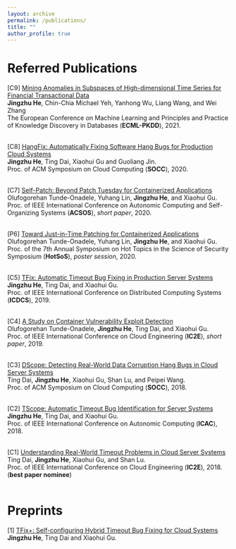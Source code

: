 ```yaml
---
layout: archive
permalink: /publications/
title: ""
author_profile: true
---
```



<!-- Conference Papers
====== -->

Referred Publications
======

\[C9\] [Mining Anomalies in Subspaces of High-dimensional Time Series for Financial Transactional Data](https://2021.ecmlpkdd.org/wp-content/uploads/2021/07/sub_520.pdf)<br/>
<b>Jingzhu He</b>, Chin-Chia Michael Yeh, Yanhong Wu, Liang Wang, and  Wei Zhang<br/>
The European Conference on Machine Learning and Principles and Practice of Knowledge Discovery in Databases (<b>ECML-PKDD</b>), 2021.
<br/>
<br/>

\[C8\] [HangFix: Automatically Fixing Software Hang Bugs for Production Cloud Systems](http://dance.csc.ncsu.edu/papers/SOCC20.pdf)<br/>
<b>Jingzhu He</b>, Ting Dai, Xiaohui Gu and Guoliang Jin. <br/>
Proc. of ACM Symposium on Cloud Computing (<b>SOCC</b>), 2020.
<br/>
<br/>

\[C7\] [Self-Patch: Beyond Patch Tuesday for Containerized Applications](http://dance.csc.ncsu.edu/papers/ACSOS20.pdf)<br/>
Olufogorehan Tunde-Onadele, Yuhang Lin, <b>Jingzhu He</b>, and Xiaohui Gu. <br/>
Proc. of IEEE International Conference on Autonomic Computing and Self-Organizing Systems (<b>ACSOS</b>), <i>short paper</i>, 2020.
<br/>
<br/>

\[P6\] [Toward Just-in-Time Patching for Containerized Applications](https://dl.acm.org/doi/pdf/10.1145/3384217.3384225?casa_token=IEChjBccpaAAAAAA:KAynfQNmlxfZY4yZJNfOgquWen8Gf4wJMPaQUTsnr9mWnqZ4KoGlq8tKToLWoP7KWFkGiCT46GW9)<br/>
Olufogorehan Tunde-Onadele, Yuhang Lin, <b>Jingzhu He</b>, and Xiaohui Gu. <br/>
Proc. of the 7th Annual Symposium on Hot Topics in the Science of Security Symposium (<b>HotSoS</b>), <i>poster session</i>, 2020.
<br/>
<br/>

\[C5\] [TFix: Automatic Timeout Bug Fixing in Production Server Systems](http://dance.csc.ncsu.edu/papers/ICDCS19.pdf)<br/>
<b>Jingzhu He</b>, Ting Dai, and Xiaohui Gu. <br/>
Proc. of IEEE International Conference on Distributed Computing Systems (<b>ICDCS</b>), 2019.
<br/>
<br/>

\[C4\] [A Study on Container Vulnerability Exploit Detection](http://dance.csc.ncsu.edu/papers/IC2E19.pdf)<br/>
Olufogorehan Tunde-Onadele, <b>Jingzhu He</b>, Ting Dai, and Xiaohui Gu. <br/>
Proc. of IEEE International Conference on Cloud Engineering (<b>IC2E</b>), <i>short paper</i>, 2019.
<br/>
<br/>

\[C3\] [DScope: Detecting Real-World Data Corruption Hang Bugs in Cloud Server Systems](http://dance.csc.ncsu.edu/papers/SOCC18.pdf)<br/>
Ting Dai, <b>Jingzhu He</b>, Xiaohui Gu, Shan Lu, and Peipei Wang. <br/>
Proc. of ACM Symposium on Cloud Computing (<b>SOCC</b>), 2018.
<br/>
<br/>

\[C2\] [TScope: Automatic Timeout Bug Identification for Server Systems](http://dance.csc.ncsu.edu/papers/ICAC18.pdf)<br/>
<b>Jingzhu He</b>, Ting Dai, and Xiaohui Gu. <br/>
Proc. of IEEE International Conference on Autonomic Computing (<b>ICAC</b>), 2018.
<br/>
<br/>

\[C1\] [Understanding Real-World Timeout Problems in Cloud Server Systems](http://dance.csc.ncsu.edu/papers/IC2E18.pdf)<br/>
Ting Dai, <b>Jingzhu He</b>, Xiaohui Gu, and Shan Lu. <br/>
Proc. of IEEE International Conference on Cloud Engineering (<b>IC2E</b>), 2018. (<b>best paper nominee</b>)
<br/>
<br/>


 Preprints
====== 

\[1\] [TFix+: Self-configuring Hybrid Timeout Bug Fixing for Cloud Systems](https://arxiv.org/abs/2110.04101)<br/>
<b>Jingzhu He</b>, Ting Dai and Xiaohui Gu. <br/>
<br/>
<br/>


